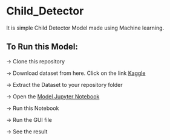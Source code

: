 # Child_Detector
It is simple Child Detector Model made using Machine learning.

## To Run this Model:
-> Clone this repository

-> Download dataset from here. Click on the link [Kaggle](https://www.kaggle.com/datasets/die9origephit/children-vs-adults-images)

-> Extract the Dataset to your repository folder

-> Open the [Model Jupyter Notebook](https://github.com/Jabhinay24/Child_Detector/blob/main/Notebook(Version%202-Better%20Accuracy).ipynb)

-> Run this Notebook

-> Run the GUI file

-> See the result
